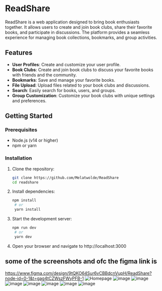 # ReadShare

ReadShare is a web application designed to bring book enthusiasts together. It allows users to create and join book clubs, share their favorite books, and participate in discussions. The platform provides a seamless experience for managing book collections, bookmarks, and group activities.

## Features

- **User Profiles**: Create and customize your user profile.
- **Book Clubs**: Create and join book clubs to discuss your favorite books with friends and the community.
- **Bookmarks**: Save and manage your favorite books.
- **File Upload**: Upload files related to your book clubs and discussions.
- **Search**: Easily search for books, users, and groups.
- **Group Customization**: Customize your book clubs with unique settings and preferences.

## Getting Started

### Prerequisites

- Node.js (v14 or higher)
- npm or yarn

### Installation

1. Clone the repository:

   ```sh
   git clone https://github.com/Melatwolde/ReadShare
   cd readshare

2. Install dependencies:
   ```sh
   npm install
    # or
    yarn install
3. Start the development server:
   ```sh
   npm run dev
    # or
    yarn dev
4. Open your browser and navigate to http://localhost:3000

## some of the screenshots and ofc the figma link is 
https://www.figma.com/design/9tQKO64Sur6vCBBdcnVupH/ReadShare?node-id=0-1&t=gag4tCZWszFWyPFB-1
![Homepage](https://github.com/user-attachments/assets/684b217d-08cc-484c-8e4d-8016fd288cd3) ![image](https://github.com/user-attachments/assets/6efee9c0-5654-4767-8673-b178ab9009a3)
![image](https://github.com/user-attachments/assets/27229a8e-b83b-4967-aa6b-14e8ab087599)  ![image](https://github.com/user-attachments/assets/2dd7ce6b-32ec-4f09-96b1-32f725ade26e)
![image](https://github.com/user-attachments/assets/0f7d04e7-30c1-4c40-b777-97a21e56ab9d)   ![image](https://github.com/user-attachments/assets/3bf87fc1-19c2-4a3f-9154-8a064ecffef0)
![image](https://github.com/user-attachments/assets/30395077-c16b-41a1-9339-b40fc1ec6a30)   ![image](https://github.com/user-attachments/assets/8785adef-62e6-496c-ba09-7d7c8d88abd5)








   
